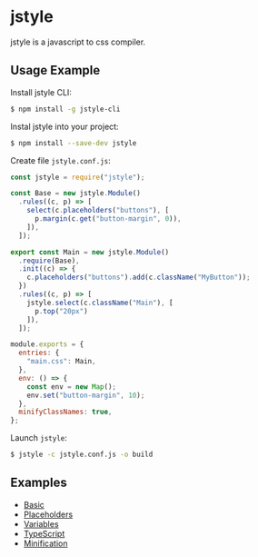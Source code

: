 # jstyle

jstyle is a javascript to css compiler.

## Usage Example

Install jstyle CLI:

```sh
$ npm install -g jstyle-cli
```

Instal jstyle into your project:

```sh
$ npm install --save-dev jstyle
```

Create file `jstyle.conf.js`:

```js
const jstyle = require("jstyle");

const Base = new jstyle.Module()
  .rules((c, p) => [
    select(c.placeholders("buttons"), [
      p.margin(c.get("button-margin", 0)),
    ]),
  ]);

export const Main = new jstyle.Module()
  .require(Base),
  .init((c) => {
    c.placeholders("buttons").add(c.className("MyButton"));
  })
  .rules((c, p) => [
    jstyle.select(c.className("Main"), [
      p.top("20px")
    ]),
  ]);

module.exports = {
  entries: {
    "main.css": Main,
  },
  env: () => {
    const env = new Map();
    env.set("button-margin", 10);
  },
  minifyClassNames: true,
};
```

Launch `jstyle`:

```sh
$ jstyle -c jstyle.conf.js -o build
```

## Examples

- [Basic](https://github.com/localvoid/jstyle/tree/master/examples/basic)
- [Placeholders](https://github.com/localvoid/jstyle/tree/master/examples/placeholders)
- [Variables](https://github.com/localvoid/jstyle/tree/master/examples/variables)
- [TypeScript](https://github.com/localvoid/jstyle/tree/master/examples/typescript)
- [Minification](https://github.com/localvoid/jstyle/tree/master/examples/minification)

